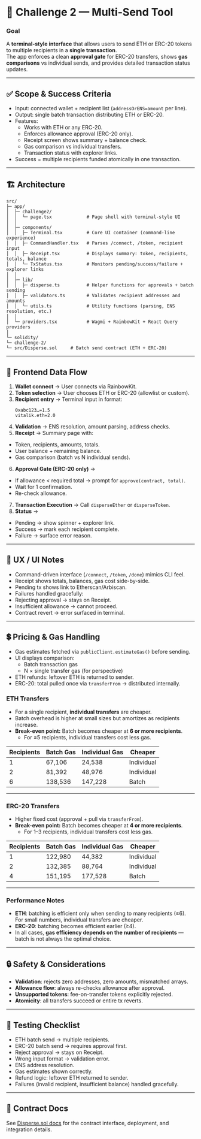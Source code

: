 # 📗 Challenge 2 — Multi-Send Tool

### Goal
A **terminal-style interface** that allows users to send ETH or ERC-20 tokens to multiple recipients in a **single transaction**.  
The app enforces a clean **approval gate** for ERC-20 transfers, shows **gas comparisons** vs individual sends, and provides detailed transaction status updates.

---

## ✅ Scope & Success Criteria
- Input: connected wallet + recipient list (`addressOrENS=amount` per line).  
- Output: single batch transaction distributing ETH or ERC-20.  
- Features:  
  - Works with ETH or any ERC-20.  
  - Enforces allowance approval (ERC-20 only).  
  - Receipt screen shows summary + balance check.  
  - Gas comparison vs individual transfers.  
  - Transaction status with explorer links.  
- Success = multiple recipients funded atomically in one transaction.

---

## 🏗 Architecture
```
src/
├─ app/
│  ├─ challenge2/
│  │  └─ page.tsx             # Page shell with terminal-style UI
│  │
│  ├─ components/
│  │  ├─ Terminal.tsx         # Core UI container (command-line experience)
│  │  ├─ CommandHandler.tsx   # Parses /connect, /token, recipient input
│  │  ├─ Receipt.tsx          # Displays summary: token, recipients, totals, balance
│  │  └─ TxStatus.tsx         # Monitors pending/success/failure + explorer links
│  │
│  ├─ lib/
│  │  ├─ disperse.ts          # Helper functions for approvals + batch sending
│  │  ├─ validators.ts        # Validates recipient addresses and amounts
│  │  └─ utils.ts             # Utility functions (parsing, ENS resolution, etc.)
│  │
│  └─ providers.tsx           # Wagmi + RainbowKit + React Query providers
│
└─ solidity/
└─ challenge-2/
└─ src/Disperse.sol     # Batch send contract (ETH + ERC-20)
```

---

## 🔄 Frontend Data Flow
1. **Wallet connect** → User connects via RainbowKit.  
2. **Token selection** → User chooses ETH or ERC-20 (allowlist or custom).  
3. **Recipient entry** → Terminal input in format:  
    ```
    0xabc123…=1.5
    vitalik.eth=2.0
    ```
4. **Validation** → ENS resolution, amount parsing, address checks.  
5. **Receipt** → Summary page with:  
- Token, recipients, amounts, totals.  
- User balance + remaining balance.  
- Gas comparison (batch vs N individual sends).  
6. **Approval Gate (ERC-20 only)** →  
- If allowance < required total → prompt for `approve(contract, total)`.  
- Wait for 1 confirmation.  
- Re-check allowance.  
7. **Transaction Execution** → Call `disperseEther` or `disperseToken`.  
8. **Status** →  
- Pending → show spinner + explorer link.  
- Success → mark each recipient complete.  
- Failure → surface error reason.  

---

## 🎨 UX / UI Notes
- Command-driven interface (`/connect`, `/token`, `/done`) mimics CLI feel.  
- Receipt shows totals, balances, gas cost side-by-side.  
- Pending tx shows link to Etherscan/Arbiscan.  
- Failures handled gracefully:
- Rejecting approval → stays on Receipt.  
- Insufficient allowance → cannot proceed.  
- Contract revert → error surfaced in terminal.

---

## 💲 Pricing & Gas Handling
- Gas estimates fetched via `publicClient.estimateGas()` before sending.  
- UI displays comparison:  
  - Batch transaction gas  
  - N × single transfer gas (for perspective)  
- ETH refunds: leftover ETH is returned to sender.  
- ERC-20: total pulled once via `transferFrom` → distributed internally.  

### ETH Transfers
- For a single recipient, **individual transfers** are cheaper.  
- Batch overhead is higher at small sizes but amortizes as recipients increase.  
- **Break-even point:** Batch becomes cheaper at **6 or more recipients**.  
  - For ≤5 recipients, individual transfers cost less gas.

| Recipients | Batch Gas | Individual Gas | Cheaper     |
|------------|-----------|----------------|-------------|
| 1          | 67,106    | 24,538         | Individual  |
| 2          | 81,392    | 48,976         | Individual  |
| 6          | 138,536   | 147,228        | Batch       |

---

### ERC-20 Transfers
- Higher fixed cost (approval + pull via `transferFrom`).  
- **Break-even point:** Batch becomes cheaper at **4 or more recipients**.  
  - For 1–3 recipients, individual transfers cost less gas.

| Recipients | Batch Gas | Individual Gas | Cheaper     |
|------------|-----------|----------------|-------------|
| 1          | 122,980   | 44,382         | Individual  |
| 2          | 132,385   | 88,764         | Individual  |
| 4          | 151,195   | 177,528        | Batch       |

---

### Performance Notes
- **ETH**: batching is efficient only when sending to many recipients (≥6). For small numbers, individual transfers are cheaper.  
- **ERC-20**: batching becomes efficient earlier (≥4).  
- In all cases, **gas efficiency depends on the number of recipients** — batch is not always the optimal choice.
  
---

## 🔒 Safety & Considerations
- **Validation**: rejects zero addresses, zero amounts, mismatched arrays.  
- **Allowance flow**: always re-checks allowance after approval.  
- **Unsupported tokens**: fee-on-transfer tokens explicitly rejected.  
- **Atomicity**: all transfers succeed or entire tx reverts.  

---

## 🧪 Testing Checklist
- ETH batch send → multiple recipients.  
- ERC-20 batch send → requires approval first.  
- Reject approval → stays on Receipt.  
- Wrong input format → validation error.  
- ENS address resolution.  
- Gas estimates shown correctly.  
- Refund logic: leftover ETH returned to sender.  
- Failures (invalid recipient, insufficient balance) handled gracefully.  

---

## 📄 Contract Docs
See [Disperse.sol docs](../../solidity/challenge-2/README.md) for the contract interface, deployment, and integration details.